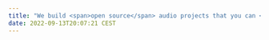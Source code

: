 ```yaml
---
title: "We build <span>open source</span> audio projects that you can <span>repair</span>"
date: 2022-09-13T20:07:21 CEST
---
```

